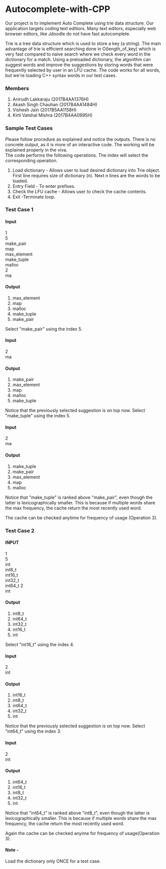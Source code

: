 # Autocomplete-with-CPP

Our project is to implement Auto Complete using trie data structure. Our application targets coding text editiors. Many text editors, especially web browser editors, like Jdoodle do not have fast autocomplete. 

Trie is a tree data structure which is used to store a key (a string). The main advantage of trie is efficient searching done in O(length_of_key) which is very fast compared to naive search where we check every word in the dictionary for a match. Using a preloaded dictionary, the algorithm can suggest words and improve the suggestions by storing words that were frequently selected by user in an LFU cache. The code works for all words, but we're loading C++ syntax words in our test cases. 


### Members
1. Anirudh Lakkaraju (2017B4AA1376H)
2. Akash Singh Chauhan (2017B4AA1484H)
3. Vishesh Jain  (2017B5AA1158H)
4. Kirti Vatshal Mishra (2017B4AA0995H)



### Sample Test Cases
Please follow procedure as explained and notice the outputs. There is no concrete output, as it is more of an interactive code. The working will be explained properly in the viva.  
The code performs the following operations. The index will select the corresponding operation. 

1. Load dictionary - Allows user to load desired dictionary into Trie object. First line requires size of dictionary (n). Next n lines are the words to be loaded.  
2. Entry Field - To enter prefixes.  
3. Check the LFU cache - Allows user to check the cache contents.  
4. Exit -Terminate loop.

### Test Case 1
#### Input
1  
5  
make_pair  
map  
max_element  
make_tuple  
malloc  
2  
ma
#### Output 
1. max_element
2. map
3. malloc
4. make_tuple
5. make_pair 


Select "make_pair" using the index 5. 

#### Input
2  
ma  

#### Output
1. make_pair
2. max_element
3. map
4. malloc
5. make_tuple


Notice that the previously selected suggestion is on top now. Select "make_tuple" using the index 5. 


#### Input
2  
ma  

#### Output
1. make_tuple
2. make_pair
3. max_element
4. map
5. malloc

Notice that "make_tuple" is ranked above "make_pair", even though the latter is lexicographically smaller. This is because if multiple words share the max frequency, the cache return the most recently used word.

The cache can be checked anytime for frequency of usage (Operation 3).


### Test Case 2
#### INPUT
1  
5  
int  
int8_t  
int16_t  
int32_t  
int64_t
2  
int  

#### Output
1. int8_t
2. int64_t
3. int32_t
4. int16_t
5. int

Select "int16_t" using the index 4. 

#### Input
2  
int  

#### Output
1. int16_t
2. int8_t
3. int64_t
4. int32_t
5. int

Notice that the previously selected suggestion is on top now. Select "int64_t" using the index 3. 

#### Input
2  
int  

#### Output
1. int64_t
2. int16_t
3. int8_t
4. int32_t
5. int

Notice that "int64_t" is ranked above "int8_t", even though the latter is lexicographically smaller. 
This is because if multiple words share the max frequency, the cache return the most recently used word.

Again the cache can be checked anyime for frequency of usage(Operation 3).


#### Note - 
Load the dictionary only ONCE for a test case.
